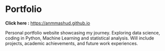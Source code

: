 # Portfolio

__Click here :__ https://anmmashud.github.io

Personal portfolio website showcasing my journey. Exploring data science, coding in Python, Machine Learning and statistical analysis. Will include projects, academic achievements, and future work experiences.

